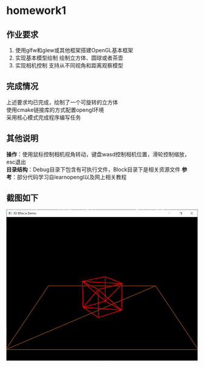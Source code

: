 # homework1

## 作业要求

1. 使用glfw和glew或其他框架搭建OpenGL基本框架
2. 实现基本模型绘制 绘制立方体、圆球或者茶壶 
3. 实现相机控制 支持从不同视角和距离观察模型

## 完成情况

上述要求均已完成，绘制了一个可旋转的立方体  
使用cmake链接库的方式配置opengl环境  
采用核心模式完成程序编写任务

## 其他说明

**操作**：使用鼠标控制相机视角转动，键盘wasd控制相机位置，滑轮控制缩放，esc退出  
**目录结构**：Debug目录下包含有可执行文件，Block目录下是相关资源文件 
**参考**：部分代码学习自learnopengl以及网上相关教程

## 截图如下

![img_1.png](img_1.png)

